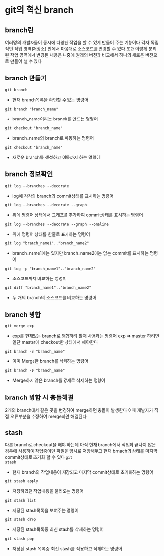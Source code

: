 # git의 혁신 branch

## branch란 
여러명의 개발자들이 동시에 다양한 작업을 할 수 있게 만들어 주는 기능이다
각자 독립적인 작업 영역(저장소) 안에서 마음대로 소스코드를 변경할 수 있다 
또한 이렇게 분리된 작업 영역에서 변경된 내용은 나중에 원래의 버전과 비교해서 하나의 새로은 버전으로 만들어 낼 수 있다

## branch 만들기

<code>git branch</code> 
* 현재 branch목록을 확인할 수 있는 명령어

<code>git branch "branch_name"</code>
* branch_name이라는 branch를 만드는 명령어

<code>git checkout "branch_name"</code>
* branch_name의 branch로 이동하는 명령어

<code>git checkout "branch_name"</code>
* 새로운 branch를 생성하고 이동까지 하는 명령어


## branch 정보확인

<code>git log --branches --decorate</code>
* log에 각각의 branch의 commit상태를 표시하는 명령어

<code>git log --branches --decorate --graph</code>
* 위에 명령어 상태에서 그래프를 추가하여 commit상태를 표시하는 명령어

<code>git log --branches --decorate --graph --oneline</code>
* 위에 명령어 상태를 한줄로 표시하는 명령어

<code>git log "branch_name1".."branch_name2"</code>
* branch_name1에는 있지만 branch_name2에는 없는 commit를 표시하는 명령어

<code>git log -p "branch_name1".."branch_name2"</code>
* 소스코드까지 비교하는 명령어

<code>git diff "branch_name1".."branch_name2"</code>
* 두 개의 branch의 소스코드를 비교하는 명령어

## branch 병합

<code>git merge exp</code>
* exp를 현재있는 branch로 병합하려 할때 사용하는 명령어
    exp => master 하려면 일단 master에 checkout한 상태에서 해야한다

<code>git branch -d "branch_name"</code>
* 이미 Merge한 branch를 삭제하는 명령어

<code>git branch -D "branch_name"</code>
* Merge하지 않은 branch를 강제로 삭제하는 명령어


## branch 병합 시 충돌해결

2개의 branch에서 같은 곳을 변경하여 merge하면 충돌이 발생한다 이때 개발자가 직접 오류부분을 수정하여 merge하면 해결된다

## stash
다른 branch로 checkout을 해야 하는데 아직 현재 branch에서 작입이 끝나지 않은 경우에 사용하여 작업중이던 파일을 임시로 저장해두고 현재 brnach의 상태를 마지막 commit상태로 초기화 할 수 있다
<code>git stash</code>
* 현재 branch의 작업내용이 저장되고 마지막 commit상태로 초기화하는 명령어

<code>git stash apply</code>
* 저장하였던 작업내용을 불러오는 명령어

<code>git stash list</code>
* 저장된 stash목록을 보여주는 명령어

<code>git stash drop</code>
* 저장된 stash목록중 최신 stash를 삭제하는 명령어

<code>git stash pop</code>
* 저장된 stash 목록중 최신 stash를 적용하고 삭제하는 명령어